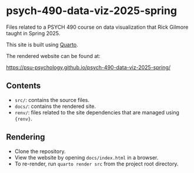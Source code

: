 # psych-490-data-viz-2025-spring

Files related to a PSYCH 490 course on data visualization that Rick Gilmore taught in Spring 2025.

This site is built using [Quarto](https://quarto.org).

The rendered website can be found at:

<https://psu-psychology.github.io/psych-490-data-viz-2025-spring/>

## Contents

- `src/`: contains the source files.
- `docs/`: contains the rendered site.
- `renv/`: files related to the site dependencies that are managed using `{renv}`.

## Rendering

- Clone the repository.
- View the website by opening `docs/index.html` in a browser.
- To re-render, run `quarto render src` from the project root directory.


